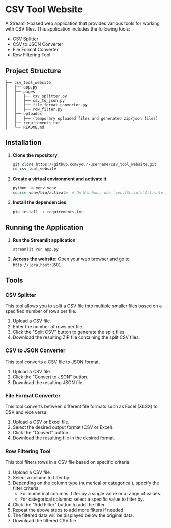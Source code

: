 # CSV Tool Website

A Streamlit-based web application that provides various tools for working with CSV files. This application includes the following tools:
- CSV Splitter
- CSV to JSON Converter
- File Format Converter
- Row Filtering Tool

## Project Structure
    ├── csv_tool_website
    │   ├── app.py
    │   ├── pages
    │   │   ├── csv_splitter.py
    │   │   ├── csv_to_json.py
    │   │   ├── file_format_converter.py
    │   │   ├── row_filter.py
    │   ├── uploades
    │   │   ├── (temporary uploaded files and generated zip/json files)
    │   ├── requirements.txt
    │   └── README.md


## Installation

1. **Clone the repository**:
   ```bash
   git clone https://github.com/your-username/csv_tool_website.git
   cd csv_tool_website
   ```

2. **Create a virtual environment and activate it**:
   ```bash
   python -m venv venv
   source venv/bin/activate  # On Windows, use `venv\Scripts\Activate.ps1` or `venv\Scripts\activate.bat`
   ```

3. **Install the dependencies**:
   ```bash
   pip install -r requirements.txt
   ```

## Running the Application

1. **Run the Streamlit application**:
   ```bash
   streamlit run app.py
   ```

2. **Access the website**:
   Open your web browser and go to `http://localhost:8501`.

## Tools

### CSV Splitter

This tool allows you to split a CSV file into multiple smaller files based on a specified number of rows per file.

1. Upload a CSV file.
2. Enter the number of rows per file.
3. Click the "Split CSV" button to generate the split files.
4. Download the resulting ZIP file containing the split CSV files.

### CSV to JSON Converter

This tool converts a CSV file to JSON format.

1. Upload a CSV file.
2. Click the "Convert to JSON" button.
3. Download the resulting JSON file.

### File Format Converter

This tool converts between different file formats such as Excel (XLSX) to CSV and vice versa.

1. Upload a CSV or Excel file.
2. Select the desired output format (CSV or Excel).
3. Click the "Convert" button.
4. Download the resulting file in the desired format.

### Row Filtering Tool

This tool filters rows in a CSV file based on specific criteria.

1. Upload a CSV file.
2. Select a column to filter by.
3. Depending on the column type (numerical or categorical), specify the filter criteria:
   - For numerical columns: filter by a single value or a range of values.
   - For categorical columns: select a specific value to filter by.
4. Click the "Add Filter" button to add the filter.
5. Repeat the above steps to add more filters if needed.
6. The filtered data will be displayed below the original data.
7. Download the filtered CSV file.

